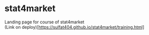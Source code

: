 # stat4market
Landing page for course of stat4market  
(Link on deploy)[https://sulfat404.github.io/stat4market/training.html]
